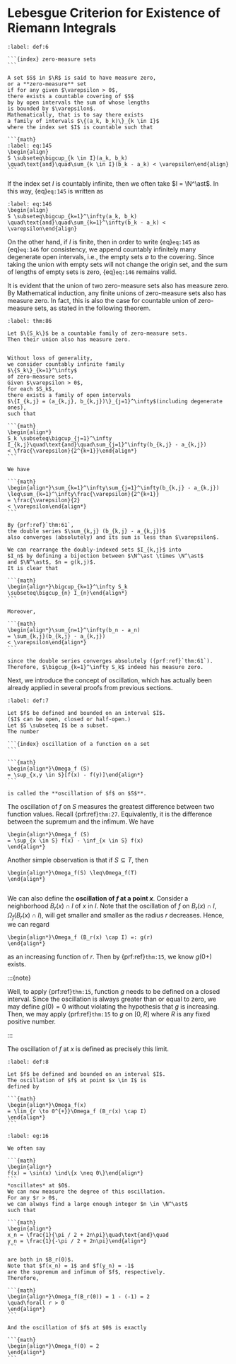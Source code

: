 # Lebesgue Criterion for Existence of Riemann Integrals

````{prf:definition}
:label: def:6

```{index} zero-measure sets
```

A set $S$ in $\R$ is said to have measure zero,
or a **zero-measure** set
if for any given $\varepsilon > 0$,
there exists a countable covering of $S$
by by open intervals the sum of whose lengths
is bounded by $\varepsilon$.
Mathematically, that is to say there exists
a family of intervals $\{(a_k, b_k)\}_{k \in I}$
where the index set $I$ is countable such that

```{math}
:label: eq:145
\begin{align}
S \subseteq\bigcup_{k \in I}(a_k, b_k)
\quad\text{and}\quad\sum_{k \in I}(b_k - a_k) < \varepsilon\end{align}
```

````

If the index set $I$ is countably infinite,
then we often take $I = \N^\ast$.
In this way, {eq}`eq:145` is written as

```{math}
:label: eq:146
\begin{align}
S \subseteq\bigcup_{k=1}^\infty(a_k, b_k)
\quad\text{and}\quad\sum_{k=1}^\infty(b_k - a_k) < \varepsilon\end{align}
```

On the other hand,
if $I$ is finite,
then in order to write {eq}`eq:145`
as {eq}`eq:146` for consistency,
we append countably infinitely many degenerate open intervals,
i.e., the empty sets $\emptyset$ to the covering.
Since taking the union with empty sets will not change the origin set,
and the sum of lengths of empty sets is zero,
{eq}`eq:146` remains valid.


It is evident that the union of two zero-measure sets also has measure zero.
By Mathematical induction,
any finite unions of zero-measure sets also has measure zero.
In fact, this is also the case for countable union of zero-measure sets,
as stated in the following theorem.


````{prf:theorem}
:label: thm:86

Let $\{S_k\}$ be a countable family of zero-measure sets.
Then their union also has measure zero.

````

````{prf:proof}

Without loss of generality,
we consider countably infinite family
$\{S_k\}_{k=1}^\infty$
of zero-measure sets.
Given $\varepsilon > 0$,
for each $S_k$,
there exists a family of open intervals
$\{I_{k,j} = (a_{k,j}, b_{k,j})\}_{j=1}^\infty$(including degenerate ones),
such that

```{math}
\begin{align*}
S_k \subseteq\bigcup_{j=1}^\infty I_{k,j}\quad\text{and}\quad\sum_{j=1}^\infty(b_{k,j} - a_{k,j})
< \frac{\varepsilon}{2^{k+1}}\end{align*}
```

We have

```{math}
\begin{align*}\sum_{k=1}^\infty\sum_{j=1}^\infty(b_{k,j} - a_{k,j})
\leq\sum_{k=1}^\infty\frac{\varepsilon}{2^{k+1}}
= \frac{\varepsilon}{2}
< \varepsilon\end{align*}
```

By {prf:ref}`thm:61`,
the double series $\sum_{k,j} (b_{k,j} - a_{k,j})$
also converges (absolutely) and its sum is less than $\varepsilon$.

We can rearrange the doubly-indexed sets $I_{k,j}$ into
$I_n$ by defining a bijection between $\N^\ast \times \N^\ast$
and $\N^\ast$, $n = g(k,j)$.
It is clear that

```{math}
\begin{align*}\bigcup_{k=1}^\infty S_k
\subseteq\bigcup_{n} I_{n}\end{align*}
```

Moreover,

```{math}
\begin{align*}\sum_{n=1}^\infty(b_n - a_n)
= \sum_{k,j}(b_{k,j} - a_{k,j})
< \varepsilon\end{align*}
```

since the double series converges absolutely ({prf:ref}`thm:61`).
Therefore, $\bigcup_{k=1}^\infty S_k$ indeed has measure zero.

````

Next, we introduce the concept of oscillation,
which has actually been already applied
in several proofs from previous sections.


````{prf:definition}
:label: def:7

Let $f$ be defined and bounded on an interval $I$.
($I$ can be open, closed or half-open.)
Let $S \subseteq I$ be a subset.
The number

```{index} oscillation of a function on a set
```

```{math}
\begin{align*}\Omega_f (S)
= \sup_{x,y \in S}[f(x) - f(y)]\end{align*}
```

is called the **oscillation of $f$ on $S$**.

````

The oscillation of $f$ on $S$ measures the
greatest difference between two function values.
Recall {prf:ref}`thm:27`.
Equivalently, it is the difference between
the supremum and the infimum.
We have

```{math}
\begin{align*}\Omega_f (S)
= \sup_{x \in S} f(x) - \inf_{x \in S} f(x)
\end{align*}
```

Another simple observation is that
if $S \subseteq T$, then

```{math}
\begin{align*}\Omega_f(S) \leq\Omega_f(T)
\end{align*}
```

```{index} oscillation of a function at a point
```

We can also define the **oscillation of $f$ at a point $x$**.
Consider a neighborhood $B_r(x) \cap I$ of $x$ in $I$.
Note that the oscillation of $f$ on $B_r(x) \cap I$,
$\Omega_f(B_r(x) \cap I)$,
will get smaller and smaller
as the radius $r$ decreases.
Hence, we can regard

```{math}
\begin{align*}\Omega_f (B_r(x) \cap I) =: g(r)
\end{align*}
```

as an increasing function of $r$.
Then by {prf:ref}`thm:15`,
we know $g(0+)$ exists.

:::{note}

Well, to apply {prf:ref}`thm:15`,
function $g$ needs to be defined on a closed interval.
Since the oscillation is always greater than or equal to zero,
we may define $g(0) = 0$
without violating the hypothesis that $g$ is increasing.
Then, we may apply {prf:ref}`thm:15` to $g$ on $[0, R]$
where $R$ is any fixed positive number.

:::

The oscillation of $f$ at $x$ is defined as
precisely this limit.


````{prf:definition}
:label: def:8

Let $f$ be defined and bounded on an interval $I$.
The oscillation of $f$ at point $x \in I$ is
defined by

```{math}
\begin{align*}\Omega_f(x)
= \lim_{r \to 0^{+}}\Omega_f (B_r(x) \cap I)
\end{align*}
```

````

````{prf:example}
:label: eg:16

We often say

```{math}
\begin{align*}
f(x) = \sin(x) \ind\{x \neq 0\}\end{align*}
```
*oscillates* at $0$.
We can now measure the degree of this oscillation.
For any $r > 0$,
we can always find a large enough integer $n \in \N^\ast$
such that

```{math}
\begin{align*}
x_n = \frac{1}{\pi / 2 + 2n\pi}\quad\text{and}\quad
y_n = \frac{1}{-\pi / 2 + 2n\pi}\end{align*}
```

are both in $B_r(0)$.
Note that $f(x_n) = 1$ and $f(y_n) = -1$
are the supremum and infimum of $f$, respectively.
Therefore,

```{math}
\begin{align*}\Omega_f(B_r(0)) = 1 - (-1) = 2
\quad\forall r > 0
\end{align*}
```

And the oscillation of $f$ at $0$ is exactly

```{math}
\begin{align*}\Omega_f(0) = 2
\end{align*}
```

````

